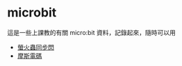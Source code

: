 # microbit
這是一些上課教的有關 micro:bit 資料，記錄起來，隨時可以用

- [螢火蟲同步閃](docs/fireflies.md)
- [摩斯電碼](docs/morsecode.md)
